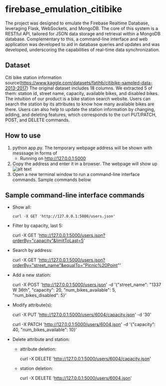 # firebase_emulation_citibike
The project was designed to emulate the Firebase Realtime Database, leveraging Flask, WebSockets, and MongoDB. The core of this system is a RESTful API, tailored for JSON data storage and retrieval within a MongoDB database. Complementary to this, a command-line interface and web application was developed to aid in database queries and updates and was developed, underscoring the capabilities of real-time data synchronization. 

## Dataset
Citi bike station information source(https://www.kaggle.com/datasets/fatihb/citibike-sampled-data-2013-2017)
The original dataset includes 18 columns. We extracted 5 of them: station id, street name, capacity, available bikes, and disabled bikes. The intuition of our product is a bike station search website. Users can search the station by its attributes to know how many available bikes are there. Users can also help to update the station information by changing, adding, and deleting features, which corresponds to the curl PUT/PATCH, POST, and DELETE commands. 

## How to use
1. python app.py. The temporary webpage address will be shown with messsage in forms of 
    * Running on http://127.0.0.1:5000 
2. Copy the address and enter it in a browser. The webpage will show up
![alt text](https://github.com/91MrHuang/firebase_emulation_citibike/blob/main/illustrates/Mainpage.png)
3. Open a new terminal window to run a command-line interface commands. Sample commands below


## Sample command-line interface commands
- Show all: 

    ```curl -X GET 'http://127.0.0.1:5000/users.json'```
- Filter by capacity, last 5: 

    curl -X GET 'http://127.0.0.1:5000/users.json?orderBy="capacity"&limitToLast=5'
- Search by address: 
 
    curl -X GET 'http://127.0.0.1:5000/users.json?orderBy="street_name"&equalTo="Picnic%20Point"'
- Add a new station:

    curl -X POST 'http://127.0.0.1:5000/users.json' -d '{"street_name": "1337 W 36th", "capacity": 20, "num_bikes_available": 5, "num_bikes_disabled": 5}'
- Modify attribute(s):

    curl -X PUT 'http://127.0.0.1:5000/users/6004/capacity.json' -d '30'

    curl -X PATCH 'http://127.0.0.1:5000/users/6004.json' -d '{"capacity": 40, "num_bikes_available": 10}'
- Delete attribute and station: 
    - attribute deletion:
    
        curl -X DELETE 'http://127.0.0.1:5000/users/6004/capacity.json'


    - station deletion:
        
        curl -X DELETE 'http://127.0.0.1:5000/users/6004.json'



        
        
        




